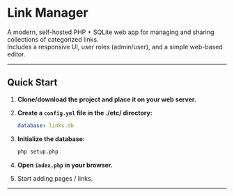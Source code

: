 # Link Manager

A modern, self-hosted PHP + SQLite web app for managing and sharing collections of categorized links.  
Includes a responsive UI, user roles (admin/user), and a simple web-based editor.

---

## Quick Start

1. **Clone/download the project and place it on your web server.**

2. **Create a `config.yml` file in the ./etc/ directory:**
   ```yaml
   database: links.db

3. **Initialize the database:**
   ```sh
   php setup.php

5. **Open `index.php` in your browser.**

6. Start adding pages / links.

---


